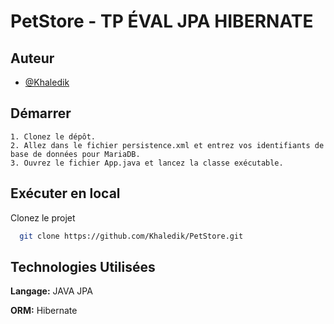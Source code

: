 # PetStore - TP ÉVAL JPA HIBERNATE

## Auteur

- [@Khaledik](https://github.com/Khaledik)


## Démarrer

    1. Clonez le dépôt.
    2. Allez dans le fichier persistence.xml et entrez vos identifiants de base de données pour MariaDB.
    3. Ouvrez le fichier App.java et lancez la classe exécutable.

## Exécuter en local

Clonez le projet

```bash
  git clone https://github.com/Khaledik/PetStore.git
```


## Technologies Utilisées

**Langage:** JAVA JPA

**ORM:** Hibernate




